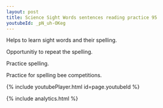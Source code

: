 ```yaml
---
layout: post
title: Science Sight Words sentences reading practice 95
youtubeId: _pN_uh-OKeg
---
```

 
 
Helps to learn sight words and their spelling.

Opportunitiy to repeat the spelling. 

Practice spelling. 
 
Practice for spelling bee competitions. 
 
{% include youtubePlayer.html id=page.youtubeId %}
 
 
{% include analytics.html %}